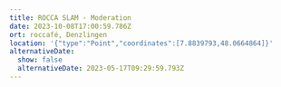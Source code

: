 ```yaml
---
title: ROCCA SLAM - Moderation
date: 2023-10-08T17:00:59.786Z
ort: roccafé, Denzlingen
location: '{"type":"Point","coordinates":[7.8839793,48.0664864]}'
alternativeDate:
  show: false
  alternativeDate: 2023-05-17T09:29:59.793Z
---
```

